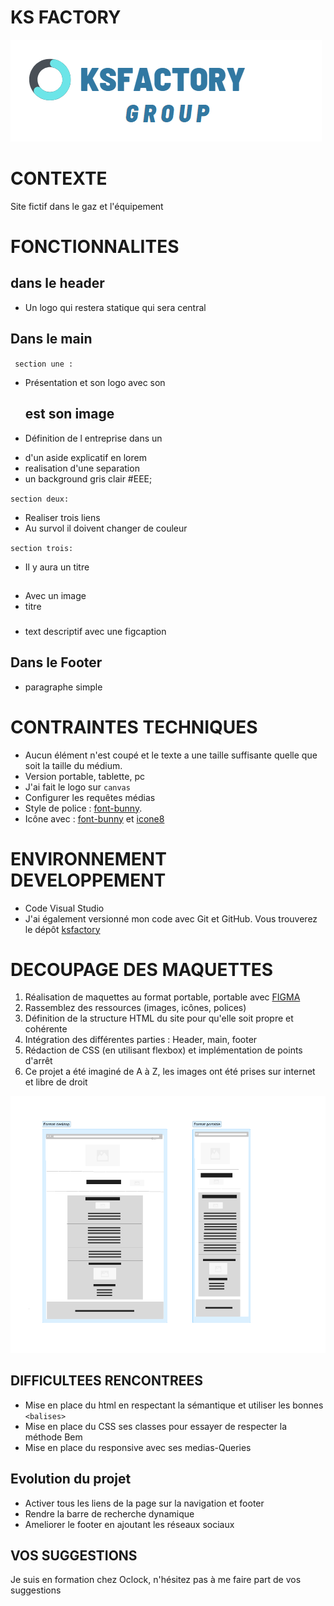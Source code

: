 # KS FACTORY

 ![image](image/logoKsFactory.png)

# CONTEXTE 

Site fictif dans le gaz et l'équipement 

# FONCTIONNALITES

## dans le header 

- Un logo qui restera statique qui sera central


## Dans le main 

` section une :` 

* Présentation et son logo avec son <h2> est son image 
* Définition de l entreprise dans un <p>
* d'un aside explicatif en lorem 
* realisation d'une separation 
* un background gris clair #EEE;

`section deux:`

* Realiser trois liens 
* Au survol il doivent changer de couleur

`section trois:`

* Il y aura un titre <h2>
* Avec un image  
* titre <h3>
* text descriptif avec une figcaption

## Dans le Footer 

* paragraphe simple 


# CONTRAINTES TECHNIQUES

- Aucun élément n'est coupé et le texte a une taille suffisante quelle que soit la taille
  du médium.
- Version portable, tablette, pc
- J'ai fait le logo sur `canvas`
- Configurer les requêtes médias
- Style de police : [font-bunny](https://fonts.bunny.net).
- Icône avec : [font-bunny](https://fontawesome.com/) et [icone8](https://icones8.fr/icons/set/contact)

# ENVIRONNEMENT DEVELOPPEMENT


- Code Visual Studio
- J'ai également versionné mon code avec Git et GitHub. Vous trouverez le dépôt [ksfactory](https://github.com/karine-schobert/ksfactory)

# DECOUPAGE DES MAQUETTES 

1. Réalisation de maquettes au format portable, portable avec [FIGMA](https://www.figma.com/fr/)
1. Rassemblez des ressources (images, icônes, polices)
2. Définition de la structure HTML du site pour qu'elle soit propre et cohérente
3. Intégration des différentes parties : Header, main, footer
4. Rédaction de CSS (en utilisant flexbox) et implémentation de points d'arrêt
6. Ce projet a été imaginé de A à Z, les images ont été prises sur internet et
   libre de droit

![VERSION DESKTOP et Mobile](image/formatPcPortable.png)


## DIFFICULTEES RENCONTREES 

- Mise en place du html en respectant la sémantique et utiliser les bonnes `<balises>`
- Mise en place du CSS ses classes pour essayer de respecter la méthode Bem 
- Mise en place du responsive avec ses medias-Queries

## Evolution du projet 

- Activer tous les liens de la page sur la navigation et footer 
- Rendre la barre de recherche dynamique 
- Ameliorer le footer en ajoutant les réseaux sociaux 


## VOS SUGGESTIONS

Je suis en formation chez Oclock, n'hésitez pas à me faire part de vos suggestions